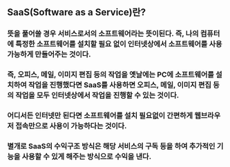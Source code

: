 ## SaaS(Software as a Service)란?
### 뜻을 풀어쓸 경우 서비스로서의 소프트웨어라는 뜻이된다. 즉, 나의 컴퓨터에 특정한 소프트웨어를 설치할 필요 없이 인터넷상에서 소프트웨어를 사용가능하게 만들어주는 것이다.
### 즉, 오피스, 메일, 이미지 편집 등의 작업을 옛날에는 PC에 소프트웨어를 설치하여 작업을 진행했다면 SaaS를 사용하면 오피스, 메일, 이미지 편집 등의 작업을 모두 인터넷상에서 작업을 진행할 수 있는 것이다.
### 어디서든 인터넷만 된다면 소프트웨어를 설치 필요없이 간편하게 웹브라우저 접속만으로 사용이 가능하다는 것이다.
### 별개로 SaaS의 수익구조 방식은 해당 서비스의 구독 등을 하여 추가적인 기능을 사용할 수 있게 해주는 방식으로 수익을 낸다.
